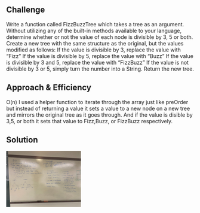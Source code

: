 ## Challenge
<p>Write a function called FizzBuzzTree which takes a tree as an argument.
Without utilizing any of the built-in methods available to your language, determine whether or not the value of each node is divisible by 3, 5 or both. Create a new tree with the same structure as the original, but the values modified as follows:
If the value is divisible by 3, replace the value with “Fizz”
If the value is divisible by 5, replace the value with “Buzz”
If the value is divisible by 3 and 5, replace the value with “FizzBuzz”
If the value is not divisible by 3 or 5, simply turn the number into a String.
Return the new tree.</p>


## Approach & Efficiency
O(n)
I used a helper function to iterate through the array just like preOrder but instead of returning a value it sets a value to a new node on a new tree and mirrors the original tree as it goes through. And if the value is disible by 3,5, or both it sets that value to Fizz,Buzz, or FizzBuzz respectively.


## Solution
<img src="../assets/challenge14.jpg"
     alt="White Board Picture"
     style="float: left; margin-right: 10px; width: 200px;" />